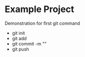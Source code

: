# Example Project

Demonstration for first git command

- git init
- git add
- git commit -m "<awesome message>"
- git push